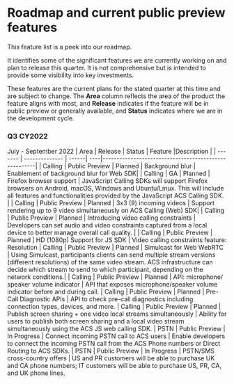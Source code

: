 # Roadmap and current public preview features

This feature list is a peek into our roadmap. <!--, and clones [our GitHub project](https://github.com/Azure/Communication/projects/1) --> 

It identifies some of the significant features we are currently working on and plan to release this quarter. <!--a rough timeframe for when you can expect to see them.--> It is not comprehensive but is intended to provide some visibility into key investments.

These features are the current plans for the stated quarter at this time and are subject to change. The **Area** column reflects the area of the product the feature aligns with most, and **Release**  indicates if the feature will be in public preview or generally available, and **Status** indicates where we are in the development cycle. <!-- Links are provided to Azure DevOps (ADO) tracking that is used internally by Microsoft.-->

### Q3 CY2022
July - September 2022
| Area    | Release        | Status  |  Feature |Description                                                |
| ------- | -------------- | ------| ----|------------------------------------------------------|
| Calling | Public Preview | Planned | Background blur | Enablement of background blur for Web SDK|
| Calling    | GA | Planned | Firefox browser support  | JavaScript Calling SDKs will support Firefox browsers on Android, macOS, Windows and Ubuntu/Linux. This will include all features and functionalities provided by the JavaScript ACS Calling SDK. |
| Calling | Public Preview | Planned | 3x3 (9) incoming videos | Support rendering up to 9 video simultaneously on ACS Calling (Web) SDK|
| Calling | Public Preview | Planned | Introducing video calling constraints | Developers can set audio and video constraints captured from a local device to better manage overall call quality. |
| Calling | Public Preview | Planned | HD (1080p) Support for JS SDK | Video calling constraints feature: Resolution
| Calling | Public Preview | Planned | Simulcast for Web WebRTC | Using Simulcast, participants clients can send multiple stream versions (different resolutions) of the same video stream. ACS infrastructure can decide which stream to send to which participant, depending on the network conditions.|
| Calling | Public Preview | Planned | API: microphone/ speaker volume indicator  | API that exposes microphone/speaker volume indicator before and during call.
| Calling | Public Preview | Planned | Pre-Call Diagnostic APIs | API to check pre-call diagnostics including connection types, devices, and more.
| Calling | Public Preview | Planned | Publish screen sharing + one video local streams simultaneously  | Ability for users to publish both screen sharing and a local video stream simultaneously using the ACS JS web calling SDK.
| PSTN | Public Preview | In Progress | Connect incoming PSTN call to ACS users | Enable developers to connect the incoming PSTN call from the ACS Phone numbers or Direct Routing to ACS SDKs.
| PSTN | Public Preview | In Progress | PSTN/SMS cross-country offers  | US and PR customers will be able to purchase UK and CA phone numbers; IT customers will be able to purchase US, PR, CA, and UK phone lines.
